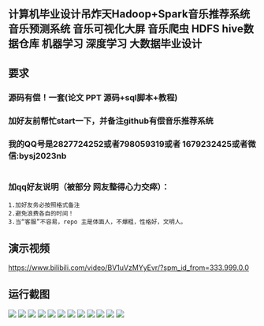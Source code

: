## 计算机毕业设计吊炸天Hadoop+Spark音乐推荐系统 音乐预测系统 音乐可视化大屏 音乐爬虫 HDFS hive数据仓库 机器学习 深度学习 大数据毕业设计

## 要求
### 源码有偿！一套(论文 PPT 源码+sql脚本+教程)

### 
### 加好友前帮忙start一下，并备注github有偿音乐推荐系统
### 我的QQ号是2827724252或者798059319或者 1679232425或者微信:bysj2023nb

# 

### 加qq好友说明（被部分 网友整得心力交瘁）：
    1.加好友务必按照格式备注
    2.避免浪费各自的时间！
    3.当“客服”不容易，repo 主是体面人，不爆粗，性格好，文明人。

## 演示视频
https://www.bilibili.com/video/BV1uVzMYyEvr/?spm_id_from=333.999.0.0
## 运行截图


![](1.png)
![](2.png)
![](3.png)
![](4.png)
![](5.png)
![](6.png)
![](7.png)
![](8.png)
![](9.png)
![](10.png)
![](11.png)
![](12.png)




